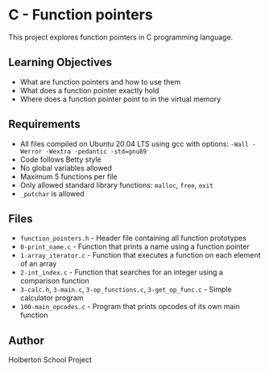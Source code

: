 # C - Function pointers

This project explores function pointers in C programming language.

## Learning Objectives

- What are function pointers and how to use them
- What does a function pointer exactly hold
- Where does a function pointer point to in the virtual memory

## Requirements

- All files compiled on Ubuntu 20.04 LTS using gcc with options: `-Wall -Werror -Wextra -pedantic -std=gnu89`
- Code follows Betty style
- No global variables allowed
- Maximum 5 functions per file
- Only allowed standard library functions: `malloc`, `free`, `exit`
- `_putchar` is allowed

## Files

- `function_pointers.h` - Header file containing all function prototypes
- `0-print_name.c` - Function that prints a name using a function pointer
- `1-array_iterator.c` - Function that executes a function on each element of an array
- `2-int_index.c` - Function that searches for an integer using a comparison function
- `3-calc.h`, `3-main.c`, `3-op_functions.c`, `3-get_op_func.c` - Simple calculator program
- `100-main_opcodes.c` - Program that prints opcodes of its own main function

## Author

Holberton School Project
